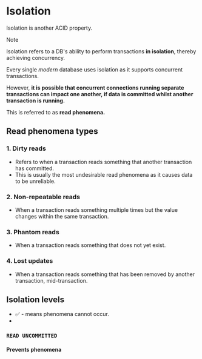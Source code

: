 # Isolation

Isolation is another ACID property.

> [!NOTE]
> Isolation refers to a DB's ability to perform transactions **in isolation**, thereby achieving concurrency.

Every single *modern* database uses isolation as it supports concurrent transactions.

However, **it is possible that concurrent connections running separate transactions can impact one another, if data is committed whilst another transaction is running.**

This is referred to as **read phenomena.**

## Read phenomena types

### 1. Dirty reads

* Refers to when a transaction reads something that another transaction has committed.
* This is usually the most undesirable read phenomena as it causes data to be unreliable.

### 2. Non-repeatable reads

* When a transaction reads something multiple times but the value changes within the same transaction.

### 3. Phantom reads

* When a transaction reads something that does not yet exist.

### 4. Lost updates

* When a transaction reads something that has been removed by another transaction, mid-transaction.

## Isolation levels

* :white_check_mark: - means phenomena cannot occur.
* 
### `READ UNCOMMITTED`

#### Prevents phenomena
